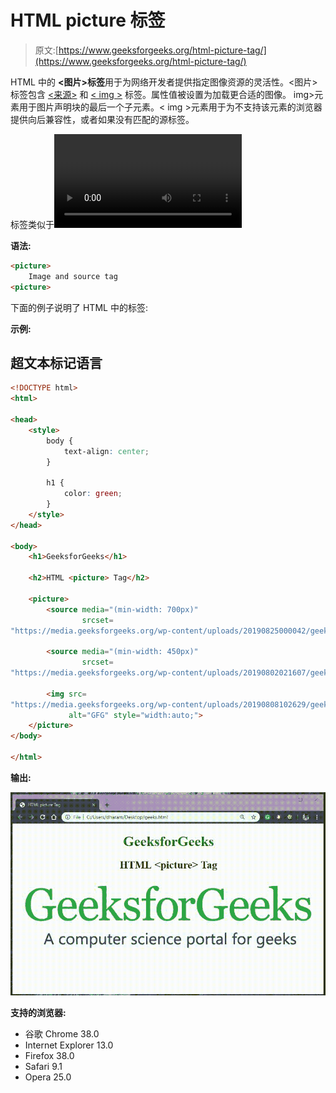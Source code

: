 # HTML picture 标签

> 原文:[https://www.geeksforgeeks.org/html-picture-tag/](https://www.geeksforgeeks.org/html-picture-tag/)

HTML 中的 **<图片>标签**用于为网络开发者提供指定图像资源的灵活性。<图片>标签包含 [<来源>](https://www.geeksforgeeks.org/html-source-tag/) 和 [< img >](https://www.geeksforgeeks.org/html-img-tag/) 标签。属性值被设置为加载更合适的图像。
img>元素用于图片声明块的最后一个子元素。< img >元素用于为不支持该元素的浏览器提供向后兼容性，或者如果没有匹配的源标签。

<picture>标签类似于<video>和

<audio>。我们添加不同的源，第一个符合偏好的源是将要使用的源。</audio></video></picture> 

**语法:**

```html
<picture>
    Image and source tag
<picture>
```

下面的例子说明了 HTML 中的<picture>标签:</picture>

**示例:**

## 超文本标记语言

```html
<!DOCTYPE html>
<html>

<head>
    <style>
        body {
            text-align: center;
        }

        h1 {
            color: green;
        }
    </style>
</head>

<body>
    <h1>GeeksforGeeks</h1>

    <h2>HTML <picture> Tag</h2>

    <picture>
        <source media="(min-width: 700px)" 
                srcset=
"https://media.geeksforgeeks.org/wp-content/uploads/20190825000042/geeks-221.png">

        <source media="(min-width: 450px)" 
                srcset=
"https://media.geeksforgeeks.org/wp-content/uploads/20190802021607/geeks14.png">

        <img src=
"https://media.geeksforgeeks.org/wp-content/uploads/20190808102629/geeks15.png" 
             alt="GFG" style="width:auto;">
    </picture>
</body>

</html>
```

**输出:**

![](img/cd37dbc9e8007189d6b8de8e875dc272.png)

**支持的浏览器:**

*   谷歌 Chrome 38.0
*   Internet Explorer 13.0
*   Firefox 38.0
*   Safari 9.1
*   Opera 25.0